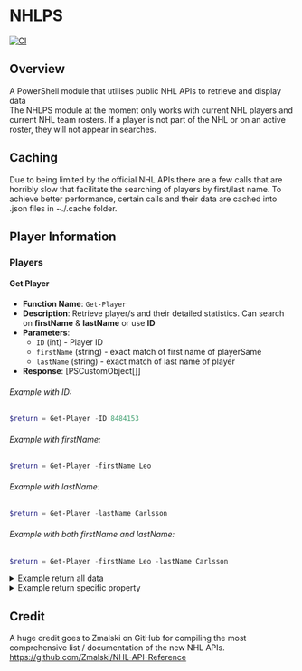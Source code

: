 # NHLPS
[![CI](https://github.com/swavi/NHLPS/actions/workflows/Tests.yml/badge.svg)](https://github.com/swavi/NHLPS/actions/workflows/Tests.yml)

## Overview
A PowerShell module that utilises public NHL APIs to retrieve and display data <br>
The NHLPS module at the moment only works with current NHL players and current NHL team rosters. If a player is not part of the NHL or on an active roster, they will not appear in searches.

## Caching
Due to being limited by the official NHL APIs there are a few  calls that are horribly slow that facilitate the searching of players by first/last name. To achieve better performance, certain calls and their data are cached into .json files in ~./.cache folder. 

## Player Information

### Players

#### Get Player
- **Function Name**: `Get-Player`
- **Description**: Retrieve player/s and their detailed statistics. Can search on <strong>firstName</strong> & <strong>lastName</strong> or use <strong>ID</strong>
- **Parameters**:
  - `ID` (int) - Player ID
  - `firstName` (string) - exact match of first name of playerSame
  - `lastName` (string) - exact match of last name of player
- **Response**: [PSCustomObject[]]

###### Example with ID:
```PowerShell
$return = Get-Player -ID 8484153
```

###### Example with firstName:
```PowerShell
$return = Get-Player -firstName Leo
```

###### Example with lastName:
```PowerShell
$return = Get-Player -lastName Carlsson
```

###### Example with both firstName and lastName:
```PowerShell
$return = Get-Player -firstName Leo -lastName Carlsson
```
<details>
    <summary>Example return all data</summary>

```
Get-Player -ID 8484153

playerId            : 8484153
isActive            : True
currentTeamId       : 24
currentTeamAbbrev   : ANA
fullTeamName        : @{default=Anaheim Ducks; fr=Ducks d'Anaheim}
firstName           : @{default=Leo}
lastName            : @{default=Carlsson}
teamLogo            : https://assets.nhle.com/logos/nhl/svg/ANA_light.svg
sweaterNumber       : 91
position            : C
headshot            : https://assets.nhle.com/mugs/nhl/20232024/ANA/8484153.png
heroImage           : https://assets.nhle.com/mugs/actionshots/1296x729/8484153.jpg
heightInInches      : 75
heightInCentimeters : 191
weightInPounds      : 194
weightInKilograms   : 88
birthDate           : 2004-12-26
birthCity           : @{default=Karlstad}
birthCountry        : SWE
shootsCatches       : L
draftDetails        : @{year=2023; teamAbbrev=ANA; round=1; pickInRound=2; overallPick=2}
playerSlug          : leo-carlsson-8484153
inTop100AllTime     : 0
inHHOF              : 0
featuredStats       : @{season=20232024; regularSeason=}
careerTotals        : @{regularSeason=}
shopLink            : #TODO
twitterLink         : #TODO
watchLink           : #TODO
last5Games          : {@{gameId=2023020299; gameTypeId=2; teamAbbrev=ANA; homeRoadFlag=H; gameDate=2023-11-24; goals=0; assists=0; points=0; plusMinus=0; powerPlayGoals=0;
                      shots=1; shifts=19; shorthandedGoals=0; pim=0; opponentAbbrev=LAK; toi=16:05}, @{gameId=2023020290; gameTypeId=2; teamAbbrev=ANA; homeRoadFlag=H;
                      gameDate=2023-11-22; goals=0; assists=1; points=1; plusMinus=0; powerPlayGoals=0; shots=3; shifts=17; shorthandedGoals=0; pim=0; opponentAbbrev=MTL;
                      toi=16:02}, @{gameId=2023020271; gameTypeId=2; teamAbbrev=ANA; homeRoadFlag=H; gameDate=2023-11-19; goals=0; assists=0; points=0; plusMinus=0;
                      powerPlayGoals=0; shots=3; shifts=18; shorthandedGoals=0; pim=0; opponentAbbrev=STL; toi=17:12}, @{gameId=2023020240; gameTypeId=2; teamAbbrev=ANA;
                      homeRoadFlag=R; gameDate=2023-11-15; goals=0; assists=0; points=0; plusMinus=-2; powerPlayGoals=0; shots=0; shifts=22; shorthandedGoals=0; pim=0;
                      opponentAbbrev=COL; toi=17:44}…}
seasonTotals        : {@{season=20152016; gameTypeId=2; leagueAbbrev=WSI U12; teamName=; sequence=206766; gamesPlayed=6; goals=3; assists=1; points=4; pim=2}, @{season=20172018;    
                      gameTypeId=2; leagueAbbrev=U16 Div.1; teamName=; sequence=158274; gamesPlayed=15; goals=13; assists=14; points=27; pim=0}, @{season=20182019; gameTypeId=2;    
                      leagueAbbrev=U16 SM; teamName=; sequence=43127; gamesPlayed=3; goals=1; assists=0; points=1; pim=0}, @{season=20182019; gameTypeId=2; leagueAbbrev=U16
                      Region; teamName=; sequence=43472; gamesPlayed=19; goals=0; assists=10; points=10; pim=8}…}
currentTeamRoster   : {@{playerId=8484153; lastName=; firstName=; playerSlug=leo-carlsson-8484153}, @{playerId=8475842; lastName=; firstName=; playerSlug=sam-carrick-8475842},      
                      @{playerId=8480843; lastName=; firstName=; playerSlug=lukas-dostal-8480843}, @{playerId=8482142; lastName=; firstName=; playerSlug=jamie-drysdale-8482142}…} 
```
</details>

<details>
    <summary>Example return specific property</summary>

```
Get-Player -ID 8476459 | Select -ExpandProperty sweaterNumber

sweaterNumber
-------------
           93
```
</details>

## Credit
A huge credit goes to Zmalski on GitHub for compiling the most comprehensive list / documentation of the new NHL APIs.
https://github.com/Zmalski/NHL-API-Reference